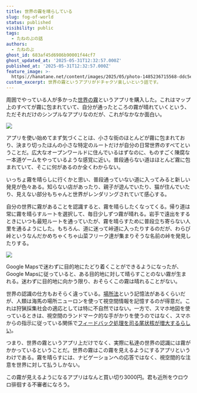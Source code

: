 ```yaml
---
title: 世界の霧を晴らしている
slug: fog-of-world
status: published
visibility: public
tags:
  - たねのぶの話
authors:
  - たねのぶ
ghost_id: 683af45d6986b90001f44cf7
ghost_updated_at: '2025-05-31T12:32:57.000Z'
published_at: '2025-05-31T12:32:57.000Z'
feature_image: >-
  https://hanatane.net/content/images/2025/05/photo-1485236715568-ddc5ee6ca227.jpeg
custom_excerpt: 世界の霧というアプリがドチャクソ楽しいという話です。
---
```

周囲でやっている人が多かった[世界の霧](https://fogofworld.app/ja/)というアプリを購入した。これはマップ上のすべてが霧に包まれていて、自分が通ったところの霧が晴れていくという、ただそれだけのシンプルなアプリなのだが、これがなかなか面白い。

![](https://hanatane.net/content/images/2025/05/image-1-1.png)

アプリを使い始めてまず気づくことは、小さな街のほとんどが霧に包まれており、決まり切ったほんの小さな特定のルートだけが自分の日常世界のすべてということだ。広大なオープンワールドに住んでいるはずなのに、ものすごく陳腐な一本道ゲームをやっているような感覚に近い。普段通らない道はほとんど霧に包まれていて、そこに何があるのか全くわからない。

いっちょ霧を晴らしに行くかと思い、普段通っていない道に入ってみると新しい発見が色々ある。知らない店があったり、親子が遊んでいたり、猫が住んでいたり、見えない部分もちゃんと世界がレンダリングされていて感心する。

自分の世界に霧があることを認識すると、霧を晴らしたくなってくる。帰り道は常に霧を晴らすルートを選択して、毎日少しずつ霧が晴れる。岩手で遠出をするときにいつも最短ルートを通っていたが、霧を晴らすために普段立ち寄らない人里を通るようにした。もちろん、道に迷って峠道に入ったりするのだが、わらび峠というなんだかめちゃくちゃ山菜フリーク達が集まりそうな名前の峠を発見したりする。

![](https://hanatane.net/content/images/2025/05/image-2-1.png)

Google Mapsで迷わずに目的地にたどり着くことができるようになったが、Google Mapsに従っていると、ある目的地に対して晴らすことのない霧が生まれる。迷わずに目的地に向かう限り、おそらくこの霧は晴れることがない。

世界の認識の仕方もおそらく違っている。[場所法](https://ja.wikipedia.org/wiki/%E3%82%B7%E3%83%A2%E3%83%BC%E3%83%8B%E3%83%87%E3%83%BC%E3%82%B9)という記憶法があるくらいだが、人類は海馬の場所ニューロンを使って視空間情報を記憶するのが得意だ。これは狩猟採集社会の適応としては特に不自然ではない。一方で、スマホ地図を使っているときは、視空間のランドマーク的な手がかりを使うのではなく、スマホからの指示に従っている関係で[フィードバック処理を司る尾状核が増大するらしい](https://pubmed.ncbi.nlm.nih.gov/23430962/)。

つまり、世界の霧というアプリ上だけでなく、実際に私達の世界の認識には霧がかかっているということだ。世界の霧はこの霧を見えるようにするアプリというわけである。霧を晴らすには、ナビゲーションへの応答ではなく、視空間的な注意を世界に対して払うしかない。

この霧が見えるようになるアプリはなんと買い切り3000円。君も近所をウロウロ徘徊する不審者になろう。
